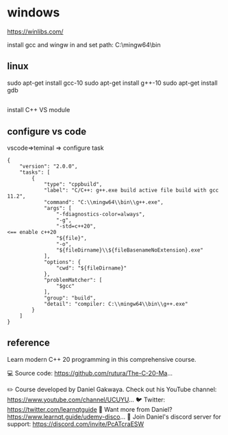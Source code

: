 # windows
https://winlibs.com/

install gcc and wingw in
and set path:
C:\mingw64\bin
## linux
sudo apt-get install gcc-10
sudo apt-get install g++-10
sudo apt-get install gdb

##  
install C++ VS module

## configure vs code

vscode=>teminal => configure task

```
{
	"version": "2.0.0",
	"tasks": [
		{
			"type": "cppbuild",
			"label": "C/C++: g++.exe build active file build with gcc 11.2",
			"command": "C:\\mingw64\\bin\\g++.exe",
			"args": [
				"-fdiagnostics-color=always",
				"-g",
				"-std=c++20",                                                     <== enable c++20
				"${file}",
				"-o",
				"${fileDirname}\\${fileBasenameNoExtension}.exe"
			],
			"options": {
				"cwd": "${fileDirname}"
			},
			"problemMatcher": [
				"$gcc"
			],
			"group": "build",
			"detail": "compiler: C:\\mingw64\\bin\\g++.exe"
		}
	]
}
```
## reference

Learn modern C++ 20 programming in this comprehensive course.

💻 Source code: https://github.com/rutura/The-C-20-Ma...

✏️ Course developed by Daniel Gakwaya. Check out his YouTube channel: https://www.youtube.com/channel/UCUYU...
🐦 Twitter: https://twitter.com/learnqtguide
🔗 Want more from Daniel? https://www.learnqt.guide/udemy-disco...
🔗 Join Daniel's discord server for support: https://discord.com/invite/PcATcraESW
